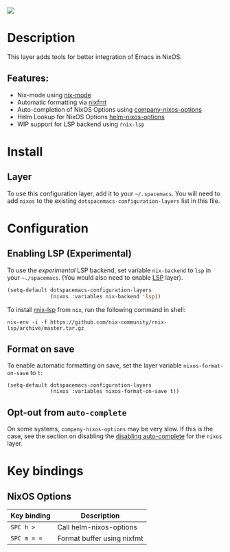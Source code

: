![](img/nixos.png)

# Description

This layer adds tools for better integration of Emacs in NixOS.

## Features:

-   Nix-mode using [nix-mode](https://github.com/NixOS/nix-mode)
-   Automatic formatting via
    [nixfmt](https://github.com/serokell/nixfmt)
-   Auto-completion of NixOS Options using
    [company-nixos-options](https://github.com/travisbhartwell/nix-emacs/blob/master/company-nixos-options.el)
-   Helm Lookup for NixOS Options
    [helm-nixos-options](https://github.com/travisbhartwell/nix-emacs/blob/master/helm-nixos-options.el)
-   WIP support for LSP backend using `rnix-lsp`

# Install

## Layer

To use this configuration layer, add it to your `~/.spacemacs`. You will
need to add `nixos` to the existing `dotspacemacs-configuration-layers`
list in this file.

# Configuration

## Enabling LSP (Experimental)

To use the *experimental* LSP backend, set variable `nix-backend` to
`lsp` in your `~./spacemacs`. (You would also need to enable
[LSP](../../+tools/lsp/README.org) layer).

``` commonlisp
(setq-default dotspacemacs-configuration-layers
              (nixos :variables nix-backend 'lsp))
```

To install [rnix-lsp](https://github.com/nix-community/rnix-lsp) from
`nix`, run the following command in shell:

``` shell
nix-env -i -f https://github.com/nix-community/rnix-lsp/archive/master.tar.gz
```

## Format on save

To enable automatic formatting on save, set the layer variable
`nixos-format-on-save` to `t`:

``` elisp
(setq-default dotspacemacs-configuration-layers
              (nixos :variables nixos-format-on-save t))
```

## Opt-out from `auto-complete`

On some systems, `company-nixos-options` may be very slow. If this is
the case, see the section on disabling the [disabling
auto-complete](https://github.com/syl20bnr/spacemacs/blob/develop/doc/DOCUMENTATION.org#disabling-layer-services-in-other-layers)
for the `nixos` layer.

# Key bindings

## NixOS Options

| Key binding | Description                |
|-------------|----------------------------|
| `SPC h >`   | Call helm-nixos-options    |
| `SPC m = =` | Format buffer using nixfmt |
